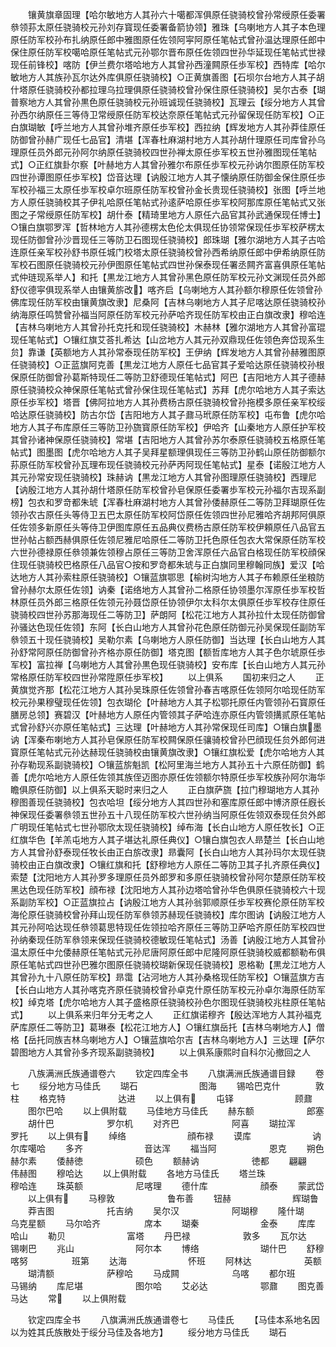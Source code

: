 <!-- { "loadSidebar": true } -->
　　镶黄旗章固理【哈尔敏地方人其孙六十噶都浑俱原任骁骑校曾孙常绶原任委署叅领荪太原任骁骑校元孙刘存寳现任委署备箭协领】雅珠【乌喇地方人其子本色理原任防军校孙布扎纳原任郎中雅图原任佐领阿寜阿原任笔帖式曾孙温达理原任郎中保住原任防军校噶哈原任笔帖式元孙鄂尔晋布原任佐领四世孙华延现任笔帖式世禄现任前锋校】喀防【伊兰费尔塔哈地方人其曾孙西潼闗原任歩军校】西特库【哈尔敏地方人其族孙瓦尔达外库俱原任骁骑校】○正黄旗善图【石坝尔台地方人其子胡什塔原任骁骑校孙都拉理乌拉理俱原任骁骑校曾孙保住原任骁骑校】吴尔古泰【瑚普察地方人其曾孙黒色原任骁骑校元孙班诚现任骁骑校】瓦理云【绥分地方人其曾孙西尔纳原任三等侍卫常绶原任防军校达奈原任笔帖式元孙留保现任防军校】○正白旗瑚敏【呼兰地方人其曾孙堆齐原任歩军校】西拉纳【辉发地方人其孙莽佳原任防御曾孙赫广现任七品官】清堪【浑春杜麻湖村地方人其孙胡什理原任司库曾孙乌理原任员外郎元孙阿尔纳原任骁骑校四世孙禅太原任歩军校五世孙雅图现任笔帖式】○正红旗卦尔察【叶赫地方人其曾孙雅尔布原任歩军校元孙讷尔图原任防军校四世孙谭图原任歩军校】岱音达理【讷殷江地方人其子懐纳原任防御金保住原任歩军校孙福三太原任歩军校卓尔班原任防军校曾孙金长贵现任骁骑校】张图【呼兰地方人原任骁骑校其子伊礼哈原任笔帖式孙逺萨哈原任歩军校阿那库原任笔帖式又张图之子常绶原任防军校】胡什泰【精琦里地方人原任六品官其孙武通保现任博士】○镶白旗鄂罗浑【哲林地方人其孙德楞太色伦太俱现任协领常保现任歩军校萨楞太现任防御曾孙沙晋现任三等防卫石图现任骁骑校】郎珠瑚【雅尔湖地方人其子古哈连原任亲军校孙舒书原任城门校塔太原任骁骑校曾孙西希纳原任郎中伊希纳原任防军校石图原任骁骑校元孙伊图原任笔帖式四世孙保泰现任署丞闗齐富喜俱原任笔帖式仲琏现系举人】和托【黒龙江地方人其曾孙黑色原任防军校元孙文渊现任员外郎舒仪德寜俱现系举人由镶黄旂改】喀齐启【乌喇地方人其孙额尔穆原任佐领曾孙佛库现任防军校由镶黄旗改隶】尼桑阿【吉林乌喇地方人其子尼喀达原任骁骑校孙纳海原任鸣赞曾孙福当阿原任防军校元孙萨哈齐现任防军校由正白旗改隶】穆哈连【吉林乌喇地方人其曾孙托克托和现任骁骑校】木赫林【雅尔湖地方人其曾孙富琨现任笔帖式】○镶红旗艾荅扎希达【山岔地方人其元孙双鼎现任佐领色奔岱现系生贠】靠谦【英额地方人其孙常泰现任防军校】王伊纳【辉发地方人其曾孙赫雅图原任骁骑校】○正蓝旗阿克善【黒龙江地方人原任七品官其子爱哈达原任骁骑校孙根保原任防御曾孙葛斯特现任二等防卫舒德现任笔帖式】阿巴【吉阳地方人其子德赫原任骁骑校众神保原任笔帖式曾孙保住现任笔帖式】苏拜【虎尔哈地方人其子索达原任歩军校】塔晋【佛阿拉地方人其孙费杨古原任骁骑校曾孙拖模多原任亲军校绥哈达原任骁骑校】防古尔岱【吉阳地方人其子鼐马玳原任防军校】屯布鲁【虎尔哈地方人其子布库原任三等防卫孙旒寳原任防军校】伊哈齐【山秦地方人原任护军校其曾孙诸神保原任骁骑校】常堪【吉阳地方人其曾孙苏尔泰原任骁骑校五格原任笔帖式】图墨图【虎尔哈地方人其子吴拜星额理俱现任三等防卫孙鹤山原任防御额尔荪原任防军校曾孙瓦理布现任骁骑校元孙萨丙阿现任笔帖式】星泰【诺殷江地方人其元孙常安现任骁骑校】珠赫讷【黒龙江地方人其曾孙图理原任骁骑校】西理尼【讷殷江地方人其孙胡什塔原任防军校曾孙皂保原任委署歩军校元孙福尔吉现系副榜】包衣和罗竒都朱琥【浑春杜麻湖村地方人其曾孙倭赫原任二等防卫拜瑚原任佐领孙农古原任头等侍卫五巴太原任防军校阿岱原任佐领四世孙尼雅哈齐胡邦阿俱原任佐领多新原任头等侍卫伊图库原任五品典仪费杨古原任防军校伊頼原任八品官五世孙帖占额西赫俱原任佐领尼雅尼哈原任二等防卫托色原任包衣大常保原任防军校六世孙德禄原任叅领兼佐领穆占原任三等防卫舍浑原任六品官白格现任防军校顔保住现任骁骑校巴格原任八品官○按和罗竒都朱琥与正白旗同里穆翰同族】爱汉【哈达地方人其孙索柱原任骁骑校】○镶蓝旗鄂思【榆树沟地方人其子布赖原任坐粮防曾孙赫尔太原任佐领】讷秦【诺络地方人其曾孙二格原任协领墨尔浑原任歩军校哲林原任员外郎三格原任佐领元孙聂岱原任协领伊尔太科尔太俱原任歩军校存住原任骁骑校四世孙苏那海现任二等防卫】萨朗阿【松花江地方人其孙拉什太现任防御曾孙骚达色现任佐领】东阿【长白山地方人其曾孙花色原任防御元孙吴保现任副防军叅领五十现任骁骑校】吴勒尔素【乌喇地方人原任防御】当达理【长白山地方人其孙舒常阿原任防御曾孙齐格亦原任防御】塔克图【额哲库地方人其子色尔琥原任歩军校】富拉禅【乌喇地方人其曾孙黒色现任骁骑校】安布库【长白山地方人其元孙常格原任防军校四世孙常陞原任歩军校】
　　以上俱系
　　国初来归之人
　　正黄旗觉齐那【松花江地方人其孙吴珠原任佐领曾孙春吉喀原任佐领阿尔哈现任防军校元孙果穆璧现任佐领】包衣瑚伦【叶赫地方人其子松鄂托原任内管领孙石寳原任膳房总领】赛碧汉【叶赫地方人原任内管领其子萨哈连亦原任内管领搆贰原任笔帖式曾孙舒兴亦原任笔帖式】三达理【叶赫地方人其孙常保现任司库】○镶白旗墨讷【浑秦布喇地方人其孙皂保原任防军校闗保原任骧骑校曾孙巴顔现任贠外郎何进寳原任笔帖式元孙达赫现任骁骑校由镶黄旗改隶】○镶红旗松爱【虎尔哈地方人其孙存勒现系副骁骑校】○镶蓝旂魁凯【松阿里海兰地方人其孙五十六原任防御】鹤善【虎尔哈地方人原任佐领其族侄迈图亦原任佐领额尔特原任歩军校族孙阿尔海华瞻俱原任防御】以上俱系天聪时来归之人
　　正白旗萨旒【拉门穆瑚地方人其孙穆图善现任骁骑校】包衣哈坦【绥分地方人其四世孙和塞库原任郎中博济原任廐长神保现任委署叅领五世孙五十八现任防军校六世孙纳当阿原任佐领双泰现任贠外郎广明现任笔帖式七世孙鄂欣太现任骁骑校】绰布海【长白山地方人原任牧长】○正红旗华色【羊羔屯地方人其子堪达礼原任典仪】○镶白旗包衣人昻楚兰【长白山地方人其曾孙舒泰现任牧长由正白旂改隶】昻囊阿【长白山地方人其孙玛尔太现任骁骑校由正白旗改隶】○镶红旗和托【舒穆地方人原任二等防卫其子扎齐原任典仪】索楚【沈阳地方人其孙罗多理原任员外郎罗和多原任骁骑校曾孙阿尔楚原任防军校黑达色现任防军校】顔布禄【沈阳地方人其孙边塔哈曾孙华色俱原任骁骑校六十现系副防军校】○正蓝旗拉占【讷殷江地方人其孙翁郭顺原任歩军校赛伦原任防军校海伦原任骁骑校曾孙拜山现任防军叅领苏赫现任骁骑校】库尔图讷【讷殷江地方人其元孙阿哈达现任叅领葛思特现任佐领拉哈齐原任三等防卫萨哈齐原任防军校四世孙纳秦现任防军叅领来保现任骁骑校德敏现任笔帖式】汤善【讷殷江地方人其曾孙温太原任中允倭赫原任笔帖式元孙尼唐阿原任郎中尼隆阿原任骁骑校威都额勒布俱原任笔帖式四世孙巴雅尔图原任骁骑校瑚新保现任骁骑校】恩格勒【黒龙江地方人其曾孙九十八原任防军校】昻霭【沾河地方人其孙桑格现任防军校】○镶蓝旗方吉【长白山地方人其孙喀克齐原任骁骑校曾孙卓克什原任防军校元孙卓尔海原任防军校】绰克塔【虎尔哈地方人其子盛格原任骁骑校孙色尔图现任骁骑校兆柱原任笔帖式】
　　以上俱系来归年分无考之人
　　正红旗诺穆齐【殷达浑地方人其孙福克萨库原任二等防卫】葛琳泰【松花江地方人】○镶红旗岳托【吉林乌喇地方人】僧格【岳托同族吉林乌喇地方人】○镶蓝旗哈尔吉【吉林乌喇地方人】三达理【萨尔碧图地方人其曾孙多齐现系副骁骑校】
　　以上俱系康熙时自科尔沁撤回之人




　　八族满洲氏族通谱卷六
　　钦定四库全书
　　八旗满洲氏族通谱目録
　　卷七
　　绥分地方马佳氏
　　瑚石　　　　　　　图海
　　锡哈巴克什　　　　敦柱
　　格克特　　　　　　达进
　　以上俱有
　　屯铎　　　　　　　顾鼐
　　图尔巴哈
　　以上俱附载
　　马佳地方马佳氏
　　赫东额　　　　　　郎塞
　　胡什巴　　　　　　罗尔机
　　对齐巴　　　　　　阿喜
　　瑚拉浑　　　　　　罗托
　　以上俱有
　　绰络　　　　　　　顔布禄
　　谟库　　　　　　　讷尔库噶哈
　　多齐　　　　　　　音达浑
　　福当阿　　　　　　恩克
　　朔色　　　　　　　赫尔素
　　倭赫徳　　　　　　硕色
　　额赫讷　　　　　　徳都
　　翩翩　　　　　　　伟赫图
　　穆哈达
　　以上俱附载
　　各地方马佳氏
　　塔兰珠　　　　　　穆哈连
　　珠英额　　　　　　尼喀理
　　德什库　　　　　　顔泰
　　蒙武岱
　　以上俱有
　　马穆敦　　　　　　鲁布善
　　钮赫　　　　　　　辉瑚鲁
　　莽吉图　　　　　　托吉纳
　　吴尔汉　　　　　　阿瑚穆
　　隆什瑚　　　　　　乌克星额
　　马尔哈齐　　　　　席本
　　瑚秦　　　　　　　金泰
　　库库　　　　　　　哈山
　　勒贝　　　　　　　富塔
　　丹巴禄　　　　　　敦多
　　瓦尔达　　　　　　锡喇巴
　　兆山　　　　　　　阿尔本
　　博络　　　　　　　瑚什巴
　　舒穆喀努　　　　　班第
　　达海　　　　　　　怀班
　　阿林达　　　　　　英额
　　瑚清额　　　　　　萨穆哈
　　马成闗　　　　　　乌喀
　　都尔班　　　　　　马锡纳
　　库尼堪　　　　　　图尔哈
　　艾必达　　　　　　鄂鼐
　　图克善　　　　　　马达
　　常
　　以上俱附载







　　钦定四库全书
　　八旗满洲氏族通谱卷七
　　马佳氏
　　【马佳本系地名因以为姓其氏族散处于绥分马佳及各地方】
　　绥分地方马佳氏
　　瑚石
